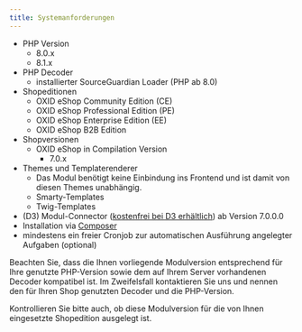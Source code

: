```yaml
---
title: Systemanforderungen
---
```


* PHP Version
    * 8.0.x
    * 8.1.x
* PHP Decoder
    * installierter SourceGuardian Loader (PHP ab 8.0)
* Shopeditionen
    * OXID eShop Community Edition (CE)
    * OXID eShop Professional Edition (PE)
    * OXID eShop Enterprise Edition (EE)
    * OXID eShop B2B Edition
* Shopversionen
    * OXID eShop in Compilation Version 
        * 7.0.x
* Themes und Templaterenderer
    * Das Modul benötigt keine Einbindung ins Frontend und ist damit von diesen Themes unabhängig.
    * Smarty-Templates
    * Twig-Templates
* (D3) Modul-Connector ([kostenfrei bei D3 erhältlich](https://www.oxidmodule.com/connector/)) ab Version 7.0.0.0 
* Installation via [Composer](https://getcomposer.org)
* mindestens ein freier Cronjob zur automatischen Ausführung angelegter Aufgaben (optional)

Beachten Sie, dass die Ihnen vorliegende Modulversion entsprechend für Ihre genutzte PHP-Version sowie dem auf Ihrem Server vorhandenen Decoder kompatibel ist. Im Zweifelsfall kontaktieren Sie uns und nennen den für Ihren Shop genutzten Decoder und die PHP-Version.

Kontrollieren Sie bitte auch, ob diese Modulversion für die von Ihnen eingesetzte Shopedition ausgelegt ist. 
